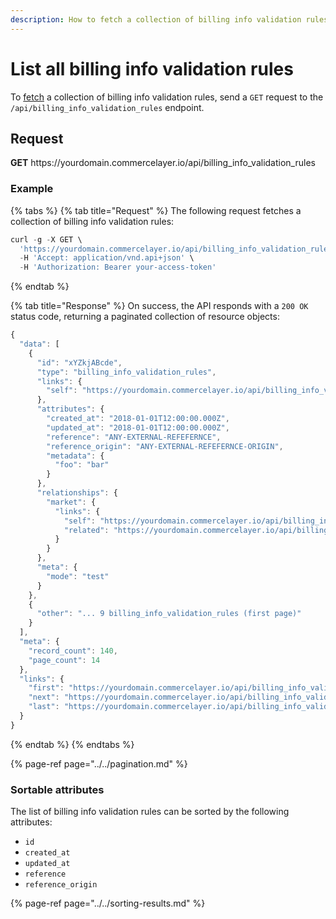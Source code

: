 ```yaml
---
description: How to fetch a collection of billing info validation rules via API
---
```


# List all billing info validation rules

To <a href="https://docs.commercelayer.io/developers/fetching-resources" target="_blank">fetch</a> a collection of billing info validation rules, send a `GET` request to the `/api/billing_info_validation_rules` endpoint.

## Request

**GET** https://<i></i>yourdomain.commercelayer.io/api/billing_info_validation_rules

### **Example**

{% tabs %}
{% tab title="Request" %}
The following request fetches a collection of billing info validation rules:

```javascript
curl -g -X GET \
  'https://yourdomain.commercelayer.io/api/billing_info_validation_rules/' \
  -H 'Accept: application/vnd.api+json' \
  -H 'Authorization: Bearer your-access-token'
```
{% endtab %}

{% tab title="Response" %}
On success, the API responds with a `200 OK` status code, returning a paginated collection of resource objects:

```javascript
{
  "data": [
    {
      "id": "xYZkjABcde",
      "type": "billing_info_validation_rules",
      "links": {
        "self": "https://yourdomain.commercelayer.io/api/billing_info_validation_rules/xYZkjABcde"
      },
      "attributes": {
        "created_at": "2018-01-01T12:00:00.000Z",
        "updated_at": "2018-01-01T12:00:00.000Z",
        "reference": "ANY-EXTERNAL-REFEFERNCE",
        "reference_origin": "ANY-EXTERNAL-REFEFERNCE-ORIGIN",
        "metadata": {
          "foo": "bar"
        }
      },
      "relationships": {
        "market": {
          "links": {
            "self": "https://yourdomain.commercelayer.io/api/billing_info_validation_rules/xYZkjABcde/relationships/market",
            "related": "https://yourdomain.commercelayer.io/api/billing_info_validation_rules/xYZkjABcde/market"
          }
        }
      },
      "meta": {
        "mode": "test"
      }
    },
    {
      "other": "... 9 billing_info_validation_rules (first page)"
    }
  ],
  "meta": {
    "record_count": 140,
    "page_count": 14
  },
  "links": {
    "first": "https://yourdomain.commercelayer.io/api/billing_info_validation_rules?page[number]=1&page[size]=10",
    "next": "https://yourdomain.commercelayer.io/api/billing_info_validation_rules?page[number]=2&page[size]=10",
    "last": "https://yourdomain.commercelayer.io/api/billing_info_validation_rules?page[number]=14&page[size]=10"
  }
}
```
{% endtab %}
{% endtabs %}

{% page-ref page="../../pagination.md" %}

### Sortable attributes

The list of billing info validation rules can be sorted by the following attributes:

* `id`
* `created_at`
* `updated_at`
* `reference`
* `reference_origin`

{% page-ref page="../../sorting-results.md" %}

